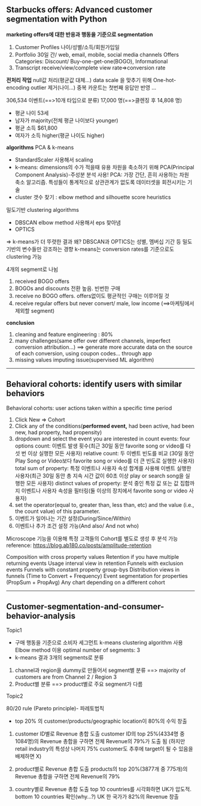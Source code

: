 ## Starbucks offers: Advanced customer segmentation with Python ##

**marketing offers에 대한 반응과 행동을 기준으로 segmentation**

 1. Customer Profiles
나이/성별/소득/회원가입일
 2. Portfolio
30일 간/ web, email, mobile, social media channels
Offers Categories: Discount/ Buy-one-get-one(BOGO), Informational
 3. Transcript
receive/view/complete
view rate=>conversion rate

**전처리 작업**
null값 처리(평균값 대체...)
data scale 을 맞추기 위해 One-hot-encoding
outlier 제거(나이...)
중복 카운트는 첫번째 응답만 반영
...

306,534 이벤트(==>10개 타입으로 분류)
17,000 명(==>클렌징 후 14,808 명)

 - 평균 나이 53세
 - 남자가 majority(전체 평균 나이보다 younger)
 - 평균 소득 $61,800
 - 여자가 소득 higher(평균 나이도 higher)


**algorithms**
PCA & k-means

 - StandardScaler 사용해서 scaling
 - k-means: dimensions의 수가 적을때 유용
차원을 축소하기 위해 PCA(Principal Component Analysis)-주성분 분석 사용!
PCA: 가장 간단, 흔히 사용하는 차원 축소 알고리즘. 특성들이 통계적으로 상관관계가 없도록 데이터셋을 회전시키는 기술
 - cluster 갯수 찾기 : elbow method and silhouette score heuristics

밀도기반 clustering algorithms

 - DBSCAN
elbow method 사용해서 eps 찾아냄
 - OPTICS

=> k-means가 더 뚜렷한 결과
왜? DBSCAN과 OPTICS는 성별, 멤버십 기간 등 밀도 기반의 변수들만 강조하는 경향
k-means는 conversion rates를 기준으로도 clustering 가능

4개의 segment로 나뉨
1. received BOGO offers
2. BOGOs and discounts 전환 높음. 빈번한 구매
3. receive no BOGO offers. offers없이도 평균적인 구매는 이루어질 것
4. receive regular offers but never convert/ male, low income (==>마케팅에서 제외할 segment)

**conclusion**
1. cleaning and feature engineering : 80%
2. many challenges(same offer over different channels, imperfect conversion attribution...)
==> generate more accurate data on the source of each conversion, using coupon codes... through app
3. missing values imputing issue(supervised ML algorithm)


----------


## Behavioral cohorts: identify users with similar behaviors ##

Behavioral cohorts: user actions taken within a specific time period
1. Click New => Cohort
2. Click any of the conditions(**performed event,** had been active, had been new, had property, had propensity)
3. dropdown and select the event you are interested in
count events: four options 
count: 이벤트 발생 횟수(최근 30일 동안 favorite song or video를 다섯 번 이상 실행한 모든 사용자)
relative count: 두 이벤트 빈도를 비교 (30일 동안 Play Song or Video보다 favorite song or video를 더 큰 빈도로 실행한 사용자)
total sum of property: 특정 이벤트나 사용자 속성 합계를 사용해 이벤트 실행한 사용자(최근 30일 동안 총 지속 시간 값이 60초 이상 play or search song을 실행한 모든 사용자)
distinct values of property: 분석 중인 특정 값 또는 값 집합까지 이벤트나 사용자 속성을 필터링(둘 이상의 장치에서 favorite song or video 사용자)
4. set the operator(equal to, greater than, less than, etc) and the value (i.e., the count value) of this parameter.
5. 이벤트가 일어나는 기간 설정(During/Since/Within)
6. 이벤트나 추가 조건 설정 가능(And also/ And not who)

Microscope 기능을 이용해 특정 고객들의 Cohort를 별도로 생성 후 분석 가능
reference: https://blog.ab180.co/posts/amplitude-retention

Composition with cross property values
Retention if you have multiple returning events
Usage interval view in retention
Funnels with exclusion events
Funnels with constant property group-bys
Distribution views in funnels (Time to Convert + Frequency)
Event segmentation for properties (PropSum + PropAvg)
Any chart depending on a different cohort



----------


## Customer-segmentation-and-consumer-behavior-analysis ##

Topic1

 - 구매 행동을 기준으로 소비자 세그먼트
k-means clustering algorithm 사용
Elbow method 이용 optimal number of segments: 3
 - k-means 결과 3개의 segments로 분류
1. channel과 region을 dummy로 만들어서 segment별 분류
==> majority of customers are from Channel 2 / Region 3
2. Product별 분류
==> product별로 주요 segment가 다름



Topic2

80/20 rule (Pareto principle)- 파레토법칙

 - top 20% 의 customer/products/geographic location이 80%의 수익 창출
1. customer ID별로 Revenue 총합 도출 
customer ID의 top 25%(4334명 중 1084명)의 Revenue 총합을 구하면 전체 Revenue의 79%가 도출 됨 
(하지만 retail industry의 특성상 나머지 75% customer도 추후에 target이 될 수 있음을 배제하면 X)

2.  product별로 Revenue 총합 도출
products의 top 20%(3877개 중 775개)의 Revenue 총합을 구하면 전체 Revenue의 79%

3.   country별로 Revenue 총합 도출
top 10 countries를 시각화하면 UK가 압도적. 
bottom 10 countries 확인(why...?)
UK 한 국가가 82%의 Revenue 창출

